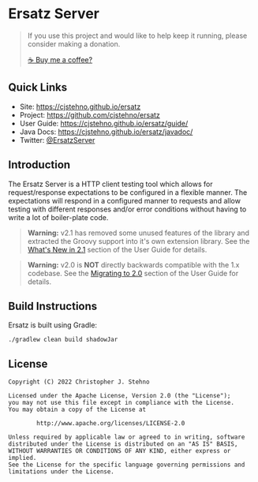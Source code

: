 # Ersatz Server

> If you use this project and would like to help keep it running, please consider making a donation.
>
> [☕ Buy me a coffee?](https://www.paypal.com/donate/?hosted_button_id=JA246LUCNUDHC)

## Quick Links

* Site: https://cjstehno.github.io/ersatz
* Project: https://github.com/cjstehno/ersatz
* User Guide: https://cjstehno.github.io/ersatz/guide/
* Java Docs: https://cjstehno.github.io/ersatz/javadoc/
* Twitter: [@ErsatzServer](https://twitter.com/ersatzserver)

## Introduction

The Ersatz Server is a HTTP client testing tool which allows for request/response expectations to be configured in a 
flexible manner. The expectations will respond in a configured manner to requests and allow testing with different 
responses and/or error conditions without having to write a lot of boiler-plate code.

> **Warning:** v2.1 has removed some unused features of the library and extracted the Groovy support into it's own 
> extension library. See the [What's New in 2.1](http://cjstehno.github.io/ersatz/guide/#_whats_new_in_2.1) section of the User 
> Guide for details.

> **Warning:** v2.0 is **NOT** directly backwards compatible with the 1.x codebase. See the 
> [Migrating to 2.0](http://cjstehno.github.io/ersatz/guide/#_migrating_to_2.0) section of the User Guide for details.

## Build Instructions

Ersatz is built using Gradle:

    ./gradlew clean build shadowJar
    
## License

```
Copyright (C) 2022 Christopher J. Stehno

Licensed under the Apache License, Version 2.0 (the "License");
you may not use this file except in compliance with the License.
You may obtain a copy of the License at

        http://www.apache.org/licenses/LICENSE-2.0

Unless required by applicable law or agreed to in writing, software
distributed under the License is distributed on an "AS IS" BASIS,
WITHOUT WARRANTIES OR CONDITIONS OF ANY KIND, either express or implied.
See the License for the specific language governing permissions and
limitations under the License.
```
